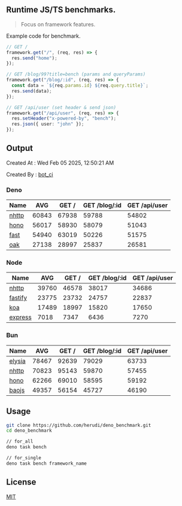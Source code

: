 ## Runtime JS/TS benchmarks.

> Focus on framework features.

Example code for benchmark.
```ts
// GET /
framework.get("/", (req, res) => {
  res.send("home");
});

// GET /blog/99?title=bench (params and queryParams)
framework.get("/blog/:id", (req, res) => {
  const data = `${req.params.id} ${req.query.title}`;
  res.send(data);
});

// GET /api/user (set header & send json)
framework.get("/api/user", (req, res) => {
  res.setHeader("x-powered-by", "bench");
  res.json({ user: "john" });
});
```

## Output
Created At : Wed Feb 05 2025, 12:50:21 AM

Created By : [bot_ci](https://github.com/herudi/deno_benchmarks/commits?author=github-actions%5Bbot%5D)


### Deno
|Name|AVG|GET /|GET /blog/:id|GET /api/user|
|----|----|----|----|----|
|[nhttp](https://github.com/nhttp/nhttp)|60843|67938|59788|54802|
|[hono](https://github.com/honojs/hono)|56017|58930|58079|51043|
|[fast](https://github.com/danteissaias/fast)|54940|63019|50226|51575|
|[oak](https://github.com/oakserver/oak)|27138|28997|25837|26581|
  


### Node
|Name|AVG|GET /|GET /blog/:id|GET /api/user|
|----|----|----|----|----|
|[nhttp](https://github.com/nhttp/nhttp)|39760|46578|38017|34686|
|[fastify](https://github.com/fastify/fastify)|23775|23732|24757|22837|
|[koa](https://github.com/koajs/koa)|17489|18997|15820|17650|
|[express](https://github.com/expressjs/express)|7018|7347|6436|7270|
  


### Bun
|Name|AVG|GET /|GET /blog/:id|GET /api/user|
|----|----|----|----|----|
|[elysia](https://github.com/elysiajs/elysia)|78467|92639|79029|63733|
|[nhttp](https://github.com/nhttp/nhttp)|70823|95143|59870|57455|
|[hono](https://github.com/honojs/hono)|62266|69010|58595|59192|
|[baojs](https://github.com/mattreid1/baojs)|49357|56154|45727|46190|
  



## Usage

```bash
git clone https://github.com/herudi/deno_benchmark.git
cd deno_benchmark

// for_all
deno task bench

// for_single
deno task bench framework_name
```

## License

[MIT](LICENSE)

